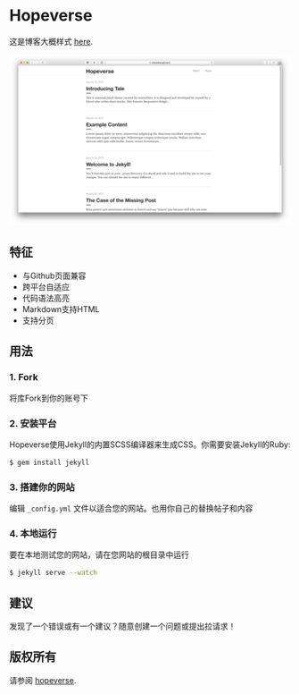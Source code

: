 
# Hopeverse
这是博客大概样式 [here](https://liutianzhu.me).

![hopeverse screenshot](/images/posts/jekyll/hope.jpg)

## 特征
- 与Github页面兼容
- 跨平台自适应
- 代码语法高亮
- Markdown支持HTML
- 支持分页

## 用法
### 1. Fork
将库Fork到你的账号下

### 2. 安装平台
Hopeverse使用Jekyll的内置SCSS编译器来生成CSS。你需要安装Jekyll的Ruby:

```bash
$ gem install jekyll
```

### 3. 搭建你的网站
编辑 `_config.yml` 文件以适合您的网站。也用你自己的替换帖子和内容

### 4. 本地运行
要在本地测试您的网站，请在您网站的根目录中运行

```bash
$ jekyll serve --watch
```


## 建议

发现了一个错误或有一个建议？随意创建一个问题或提出拉请求！

## 版权所有

请参阅 [hopeverse](https://liutianzhu.me).
